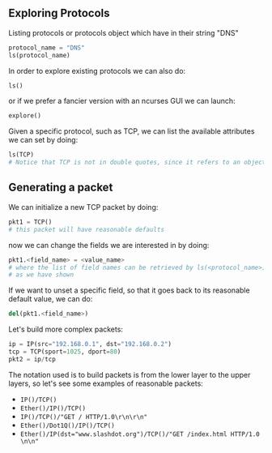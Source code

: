 
## Exploring Protocols
Listing protocols or protocols object which have in their string "DNS"
```python
protocol_name = "DNS"
ls(protocol_name)
```

In order to explore existing protocols we can also do:
```python
ls()
```
or if we prefer a fancier version with an ncurses GUI we can launch:
```python
explore()
```

Given a specific protocol, such as TCP, we can list the available attributes we
can set by doing:
```python
ls(TCP)
# Notice that TCP is not in double quotes, since it refers to an object
```

## Generating a packet

We can initialize a new TCP packet by doing:
```python
pkt1 = TCP()
# this packet will have reasonable defaults
```
now we can change the fields we are interested in by doing:
```python
pkt1.<field_name> = <value_name>
# where the list of field names can be retrieved by ls(<protocol_name>)
# as we have shown
```

If we want to unset a specific field, so that it goes back to its reasonable
default value, we can do:
```python
del(pkt1.<field_name>)
```

Let's build more complex packets:
```python
ip = IP(src="192.168.0.1", dst="192.168.0.2")
tcp = TCP(sport=1025, dport=80)
pkt2 = ip/tcp
```

The notation used is to build packets is from the lower layer to the upper
layers, so let's see some examples of reasonable packets:
- `IP()/TCP()`
- `Ether()/IP()/TCP()`
- `IP()/TCP()/"GET / HTTP/1.0\r\n\r\n"`
- `Ether()/Dot1Q()/IP()/TCP()`
- `Ether()/IP(dst="www.slashdot.org")/TCP()/"GET /index.html HTTP/1.0 \n\n"`



